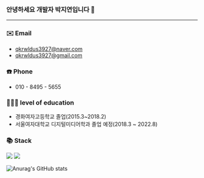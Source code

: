 ### 안녕하세요 개발자 박지연입니다 👋
---------------------------------------

### ✉️ Email

- qkrwldus3927@naver.com
- qkrwldus3927@gmail.com

### ☎️ Phone

- 010 - 8495 - 5655

### 👩🏻‍🎓 level of education

- 경화여자고등학교 졸업(2015.3~2018.2)
- 서울여자대학교 디지털미디어학과 졸업 예정(2018.3 ~ 2022.8)

### 📚 Stack
<img src="https://img.shields.io/badge/Andriod-3DDC84?style=flat-square&logo=Android Studio&logoColor=white"/>  </a>
<img src="https://img.shields.io/badge/Spring-6DB33F?style=flat-square&logo=Spring&logoColor=white"/>  </a>

![Anurag's GitHub stats](https://github-readme-stats.vercel.app/api?username=Jeeyeonn&count_private=true)
